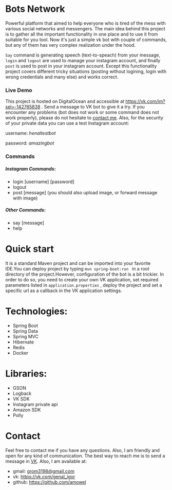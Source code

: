 # Bots Network
Powerful platform that aimed to help everyone who is tired of the mess with various social networks and messengers. The main idea behind this project is to gather all the important functionality in one place and to use it from suitable for you tool. Now it's just a simple vk bot with couple of commands, but any of them has very complex realization under the hood.

`Say` command is generating speech (text-to-speach) from your message, `login` and `logout` are used to manage your instagram account, and finally `post` is used to post in your instagram account. Except this functionality project covers different tricky situations (posting without logining, login with wrong credentials and many else) and works correct.
### Live Demo
This project is hosted on DigitalOcean and accessible at https://vk.com/im?sel=-142765838 . Send a message to VK bot to give it a try. If you encounter any problems (bot does not work or some command does not work properly), please do not hesitate to [contact me](#contact). Also, for the security of your private data you can use a test Instagram account:

username: *henaltestbot*

password: *amazingbot*
### Commands
##### Instagram Commands:
- login [username] [password]
- logout
- post [message] (you should also upload image, or forward message with image)
##### Other Commands:
- say [message] 
- help
# Quick start
It is a standard Maven project and can be imported into your favorite IDE.You can deploy project by typing ```mvn spring-boot:run ``` in a root directory of the project.However, configuration of the bot is a bit trickier. In order to do so, you need to create your own VK application, set required parameters listed in `application.properties` , deploy the project and set a specific url as a callback in the VK application settings.
# Technologies:
- Spring Boot
- Spring Data
- Spring MVC
- Hibernate
- Redis
- Docker
# Libraries:
- GSON
- Logback
- VK SDK
- Instagram private api
- Amazon SDK
- Polly
# Contact
Feel free to contact me if you have any questions. Also, I am friendly and open for any kind of communication. The best way to reach me is to send a message in [VK](https://vk.com/genal_igor). Also, I am available at:
- gmail: grom3198@gmail.com
- vk: https://vk.com/genal_igor
- github: https://github.com/amowel
